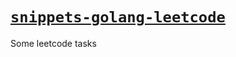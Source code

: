 # [`snippets-golang-leetcode`][repo]

<!-- internal links -->

<!-- external links -->
[repo]: https://github.com/shishifubing-com/snippets-golang-leetcode
[shield-in-progress]: https://img.shields.io/badge/status-in--progress-success?style=for-the-badge

Some leetcode tasks
